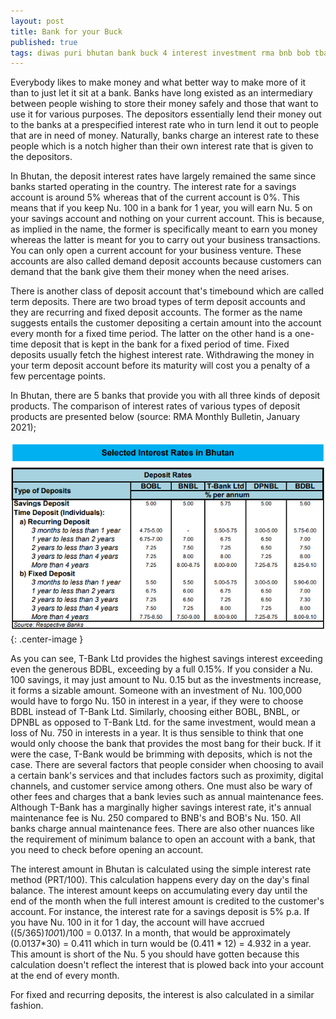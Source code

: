```yaml
---
layout: post
title: Bank for your Buck
published: true
tags: diwas puri bhutan bank buck 4 interest investment rma bnb bob tbank dpnb bdb technology digital transformation
---
```



Everybody likes to make money and what better way to make more of it than to just let it sit at a bank. Banks have long existed as an intermediary between people wishing to store their money safely and those that want to use it for various purposes. The depositors essentially lend their money out to the banks at a prespecified interest rate who in turn lend it out to people that are in need of money. Naturally, banks charge an interest rate to these people which is a notch higher than their own interest rate that is given to the depositors.

In Bhutan, the deposit interest rates have largely remained the same since banks started operating in the country. The interest rate for a savings account is around 5% whereas that of the current account is 0%. This means that if you keep Nu. 100 in a bank for 1 year, you will earn Nu. 5 on your savings account and nothing on your current account. This is because, as implied in the name, the former is specifically meant to earn you money whereas the latter is meant for you to carry out your business transactions. You can only open a current account for your business venture. These accounts are also called demand deposit accounts because customers can demand that the bank give them their money when the need arises.

There is another class of deposit account that's timebound which are called term deposits. There are two broad types of term deposit accounts and they are recurring and fixed deposit accounts. The former as the name suggests entails the customer depositing a certain amount into the account every month for a fixed time period. The latter on the other hand is a one-time deposit that is kept in the bank for a fixed period of time. Fixed deposits usually fetch the highest interest rate. Withdrawing the money in your term deposit account before its maturity will cost you a penalty of a few percentage points. 

In Bhutan, there are 5 banks that provide you with all three kinds of deposit products. The comparison of interest rates of various types of deposit products are presented below (source: RMA Monthly Bulletin, January 2021);

![Deposit interest rates by bank and by product](/images/deposit-rates.png){: .center-image }

As you can see, T-Bank Ltd provides the highest savings interest exceeding even the generous BDBL, exceeding by a full 0.15%. If you consider a Nu. 100 savings, it may just amount to Nu. 0.15 but as the investments increase, it forms a sizable amount. Someone with an investment of Nu. 100,000 would have to forgo Nu. 150 in interest in a year, if they were to choose BDBL instead of T-Bank Ltd. Similarly, choosing either BOBL, BNBL, or DPNBL as opposed to T-Bank Ltd. for the same investment, would mean a loss of Nu. 750 in interests in a year. It is thus sensible to think that one would only choose the bank that provides the most bang for their buck. If it were the case, T-Bank would be brimming with deposits, which is not the case. There are several factors that people consider when choosing to avail a certain bank's services and that includes factors such as proximity, digital channels, and customer service among others. One must also be wary of other fees and charges that a bank levies such as annual maintenance fees. Although T-Bank has a marginally higher savings interest rate, it's annual maintenance fee is Nu. 250 compared to BNB's and BOB's Nu. 150. All banks charge annual maintenance fees. There are also other nuances like the requirement of minimum balance to open an account with a bank, that you need to check before opening an account.

The interest amount in Bhutan is calculated using the simple interest rate method (PRT/100). This calculation happens every day on the day's final balance. The interest amount keeps on accumulating every day until the end of the month when the full interest amount is credited to the customer's account. For instance, the interest rate for a savings deposit is 5% p.a. If you have Nu. 100 in it for 1 day, the account will have accrued ((5/365)*100*1)/100 = 0.0137. In a month, that would be approximately (0.0137*30) = 0.411 which in turn would be (0.411 * 12) = 4.932 in a year. This amount is short of the Nu. 5 you should have gotten because this calculation doesn't reflect the interest that is plowed back into your account at the end of every month. 

For fixed and recurring deposits, the interest is also calculated in a similar fashion.

